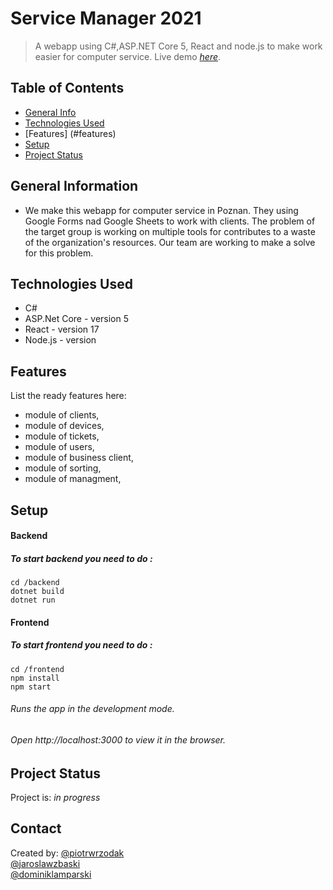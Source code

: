 # Service Manager 2021
> A webapp using  C#,ASP.NET Core 5, React and node.js to make work easier for computer service.
> Live demo [_here_](http://46.41.149.61:5000/). 

## Table of Contents
* [General Info](#general-information)
* [Technologies Used](#technologies-used)
* [Features] (#features)
* [Setup](#setup)
* [Project Status](#project-status)



## General Information
- We make this webapp for computer service in Poznan. They using Google Forms nad Google Sheets to work with clients.
The problem of the target group is working on multiple tools for   contributes to a waste of the organization's resources.
Our team are working to make a solve for this problem.


## Technologies Used
- C# 
- ASP.Net Core - version 5
- React - version 17
- Node.js - version


## Features
List the ready features here:
- module of clients,
- module of devices,
- module of tickets,
- module of users,
- module of business client,
- module of sorting,
- module of managment,



## Setup

#### Backend  
##### To start backend you need to do :  

 `cd /backend`  
 `dotnet build`  
 `dotnet run`  

#### Frontend 
##### To start frontend you need to do :

 `cd /frontend`  
 `npm install`  
 `npm start`  
###### Runs the app in the development mode.  
###### Open http://localhost:3000 to view it in the browser.  




## Project Status
Project is: _in progress_ 




## Contact
Created by:
  [@piotrwrzodak](https://github.com/piotrwrzodak)  
  [@jaroslawzbaski](https://github.com/JarekZb)  
  [@dominiklamparski](https://github.com/dlamparski)  
<!-- Optional -->
<!-- ## License -->
<!-- This project is open source and available under the [... License](). -->

<!-- You don't have to include all sections - just the one's relevant to your project -->
